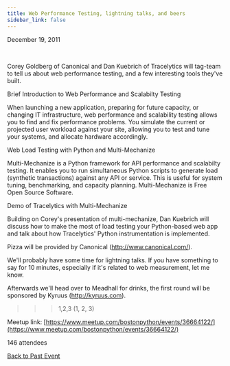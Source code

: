 ```yaml
---
title: Web Performance Testing, lightning talks, and beers
sidebar_link: false
---
```


December 19, 2011


   

Corey Goldberg of Canonical and Dan Kuebrich of Tracelytics will tag-team to tell us about web performance testing, and a few interesting tools they've built.

Brief Introduction to Web Performance and Scalabilty Testing

When launching a new application, preparing for future capacity, or changing IT infrastructure, web performance and scalability testing allows you to find and fix performance problems. You simulate the current or projected user workload against your site, allowing you to test and tune your systems, and allocate hardware accordingly.

Web Load Testing with Python and Multi-Mechanize

Multi-Mechanize is a Python framework for API performance and scalabilty testing. It enables you to run simultaneous Python scripts to generate load (synthetic transactions) against any API or service. This is useful for system tuning, benchmarking, and capacity planning. Multi-Mechanize is Free Open Source Software.

Demo of Tracelytics with Multi-Mechanize

Building on Corey's presentation of multi-mechanize, Dan Kuebrich will discuss how to make the most of load testing your Python-based web app and talk about how Tracelytics' Python instrumentation is implemented.

Pizza will be provided by Canonical (http://www.canonical.com/).

We'll probably have some time for lightning talks. If you have something to say for 10 minutes, especially if it's related to web measurement, let me know.

Afterwards we'll head over to Meadhall for drinks, the first round will be sponsored by Kyruus (http://kyruus.com).

>>> 1,2,3
(1, 2, 3)


Meetup link: [https://www.meetup.com/bostonpython/events/36664122/](https://www.meetup.com/bostonpython/events/36664122/)

146 attendees

[Back to Past Event](past-events.md)